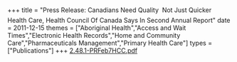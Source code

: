 +++
title = "Press Release: Canadians Need Quality  Not Just Quicker  Health Care, Health Council Of Canada Says In Second Annual Report"
date = 2011-12-15
themes = ["Aboriginal Health","Access and Wait Times","Electronic Health Records","Home and Community Care","Pharmaceuticals Management","Primary Health Care"]
types = ["Publications"]
+++
[2.48.1-PRFeb7HCC.pdf](/files/2.48.1-PRFeb7HCC.pdf)
